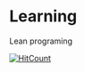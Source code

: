 # Learning
Lean programing

[![HitCount](http://hits.dwyl.io/dksjenxi89/Learning.svg)](http://hits.dwyl.io/dksjenxi89/Learning)
